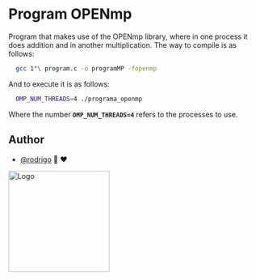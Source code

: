 # Program OPENmp


Program that makes use of the OPENmp library, where in one process it does addition and in another multiplication.
The way to compile is as follows:
```bash
  gcc 1°\ program.c -o programMP -fopenmp

```

And to execute it is as follows:
```bash
  OMP_NUM_THREADS=4 ./programa_openmp

```

Where the number **`OMP_NUM_THREADS=4`** refers to the processes to use.

## Author

- [@rodrigo](https://github.com/shapzo) 🐾 ♥

<img src="https://avatars.githubusercontent.com/u/85635398?v=4" height="200" alt="Logo">